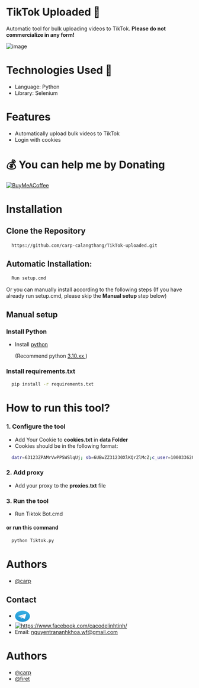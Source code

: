 # TikTok Uploaded 🎵
Automatic tool for bulk uploading videos to TikTok. <b> Please do not commercialize in any form! </b>

![image](https://github.com/carp-calangthang/TikTok-uploaded/assets/90557694/0c5141b3-38da-4a82-a0d1-a971350b14bd)


# Technologies Used 🚀
- Language: Python <br>
- Library: Selenium <br>

# Features
- Automatically upload bulk videos to TikTok
- Login with cookies

# 💰 You can help me by Donating
  [![BuyMeACoffee](https://img.shields.io/badge/Buy%20Me%20a%20Coffee-ffdd00?style=for-the-badge&logo=buy-me-a-coffee&logoColor=black)](https://buymeacoffee.com/calangthang) 

# Installation

## Clone the Repository 

```bash
  https://github.com/carp-calangthang/TikTok-uploaded.git
```
## Automatic Installation:
```bash
  Run setup.cmd
```
Or you can manually install according to the following steps (If you have already run setup.cmd, please skip the <b> Manual setup </b> step below)

## Manual setup

### Install Python
- Install <a href="https://www.python.org/downloads/"> python </a> <p> (Recommend python <a href="https://www.python.org/downloads/release/python-31013/"> 3.10.xx </a>) </p>

### Install requirements.txt
```bash
  pip install -r requirements.txt
```
    
# How to run this tool?

### 1. Configure the tool
- Add Your Cookie to <b>cookies.txt</b> in <b>data Folder</b>
- Cookies should be in the following format:
```bash
  datr=63123ZPAMrVwPPSWSlqUj; sb=6UBwZZ31230XlKQrZlMcZ;c_user=100033620200981; xs=46%3ACTqqEFxq1Wen5g%3A2%3A1701855469%3A-1%3A6374; fr=05gqqiRxjQCTCYbVC.AWX44l5yBg0Cui_drY-Pkw1RduA.BlcEDp.dg.AAA.0.0.BlcEDx.AWXqjFYCVY4; wd=1280x842
```

### 2. Add proxy
- Add your proxy to the <b>proxies.txt</b> file

### 3. Run the tool
- Run Tiktok Bot.cmd
#### or run this command
```bash
  python Tiktok.py
```
# Authors

- [@carp](https://github.com/carp-calangthang)

## Contact
- <a href="https://t.me/it_is_daijobu" target="blank"><img align="center" src="https://raw.githubusercontent.com/svg-image-stograge/svg-stograge/main/telegram.svg" alt="https://t.me/it_is_daijobu" height="30" width="40" /></a>
- <a href="https://www.facebook.com/cacodelinhtinh/" target="blank"><img align="center" src="https://raw.githubusercontent.com/rahuldkjain/github-profile-readme-generator/master/src/images/icons/Social/facebook.svg" alt="https://www.facebook.com/cacodelinhtinh/" height="30" width="40" /></a>
- Email: nguyentrananhkhoa.wf@gmail.com

# Authors
- [@carp](https://github.com/carp-calangthang)
- [@firet](https://github.com/firetofficial)
